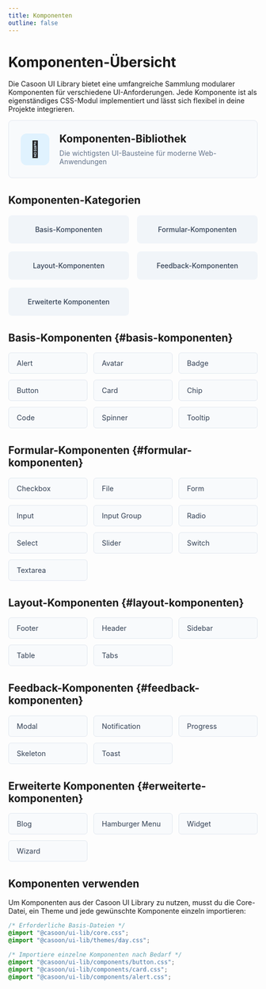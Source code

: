 ```yaml
---
title: Komponenten
outline: false
---
```


# Komponenten-Übersicht

Die Casoon UI Library bietet eine umfangreiche Sammlung modularer Komponenten für verschiedene UI-Anforderungen. Jede Komponente ist als eigenständiges CSS-Modul implementiert und lässt sich flexibel in deine Projekte integrieren.

<div class="intro-card">
  <div class="intro-icon">🧩</div>
  <div class="intro-content">
    <h2>Komponenten-Bibliothek</h2>
    <p>Die wichtigsten UI-Bausteine für moderne Web-Anwendungen</p>
  </div>
</div>

## Komponenten-Kategorien

<div class="category-grid">
  <a href="#basis-komponenten" class="category-card">
    <span>Basis-Komponenten</span>
  </a>
  <a href="#formular-komponenten" class="category-card">
    <span>Formular-Komponenten</span>
  </a>
  <a href="#layout-komponenten" class="category-card">
    <span>Layout-Komponenten</span>
  </a>
  <a href="#feedback-komponenten" class="category-card">
    <span>Feedback-Komponenten</span>
  </a>
  <a href="#erweiterte-komponenten" class="category-card">
    <span>Erweiterte Komponenten</span>
  </a>
</div>

## Basis-Komponenten {#basis-komponenten}

<div class="component-grid">
  <a href="/ui-docs/components/alert/" class="component-item">Alert</a>
  <a href="/ui-docs/components/avatar/" class="component-item">Avatar</a>
  <a href="/ui-docs/components/badge/" class="component-item">Badge</a>
  <a href="/ui-docs/components/button/" class="component-item">Button</a>
  <a href="/ui-docs/components/card/" class="component-item">Card</a>
  <a href="/ui-docs/components/chip/" class="component-item">Chip</a>
  <a href="/ui-docs/components/code/" class="component-item">Code</a>
  <a href="/ui-docs/components/spinner/" class="component-item">Spinner</a>
  <a href="/ui-docs/components/tooltip/" class="component-item">Tooltip</a>
</div>

## Formular-Komponenten {#formular-komponenten}

<div class="component-grid">
  <a href="/ui-docs/components/checkbox/" class="component-item">Checkbox</a>
  <a href="/ui-docs/components/file/" class="component-item">File</a>
  <a href="/ui-docs/components/forms/" class="component-item">Form</a>
  <a href="/ui-docs/components/input/" class="component-item">Input</a>
  <a href="/ui-docs/components/input-group/" class="component-item">Input Group</a>
  <a href="/ui-docs/components/radio/" class="component-item">Radio</a>
  <a href="/ui-docs/components/select/" class="component-item">Select</a>
  <a href="/ui-docs/components/slider/" class="component-item">Slider</a>
  <a href="/ui-docs/components/switch/" class="component-item">Switch</a>
  <a href="/ui-docs/components/textarea/" class="component-item">Textarea</a>
</div>

## Layout-Komponenten {#layout-komponenten}

<div class="component-grid">
  <a href="/ui-docs/components/footer/" class="component-item">Footer</a>
  <a href="/ui-docs/components/header/" class="component-item">Header</a>
  <a href="/ui-docs/components/sidebar/" class="component-item">Sidebar</a>
  <a href="/ui-docs/components/table/" class="component-item">Table</a>
  <a href="/ui-docs/components/tabs/" class="component-item">Tabs</a>
</div>

## Feedback-Komponenten {#feedback-komponenten}

<div class="component-grid">
  <a href="/ui-docs/components/modal/" class="component-item">Modal</a>
  <a href="/ui-docs/components/notification/" class="component-item">Notification</a>
  <a href="/ui-docs/components/progress/" class="component-item">Progress</a>
  <a href="/ui-docs/components/skeleton/" class="component-item">Skeleton</a>
  <a href="/ui-docs/components/toast/" class="component-item">Toast</a>
</div>

## Erweiterte Komponenten {#erweiterte-komponenten}

<div class="component-grid">
  <a href="/ui-docs/components/blog/" class="component-item">Blog</a>
  <a href="/ui-docs/components/hamburger/" class="component-item">Hamburger Menu</a>
  <a href="/ui-docs/components/widget/" class="component-item">Widget</a>
  <a href="/ui-docs/components/wizard/" class="component-item">Wizard</a>
</div>

## Komponenten verwenden

Um Komponenten aus der Casoon UI Library zu nutzen, musst du die Core-Datei, ein Theme und jede gewünschte Komponente einzeln importieren:

```css
/* Erforderliche Basis-Dateien */
@import "@casoon/ui-lib/core.css";
@import "@casoon/ui-lib/themes/day.css";

/* Importiere einzelne Komponenten nach Bedarf */
@import "@casoon/ui-lib/components/button.css";
@import "@casoon/ui-lib/components/card.css";
@import "@casoon/ui-lib/components/alert.css";
```

<style>
/* Intro Card Styles */
.intro-card {
  display: flex;
  align-items: center;
  background-color: #f8fafc;
  border: 1px solid #e2e8f0;
  border-radius: 8px;
  padding: 24px;
  margin-bottom: 32px;
}

.intro-icon {
  font-size: 32px;
  margin-right: 20px;
  background-color: #e0f2fe;
  height: 64px;
  width: 64px;
  border-radius: 12px;
  display: flex;
  align-items: center;
  justify-content: center;
}

.intro-content h2 {
  margin-top: 0;
  margin-bottom: 8px;
}

.intro-content p {
  margin: 0;
  color: #64748b;
}

/* Category Grid Styles */
.category-grid {
  display: grid;
  grid-template-columns: repeat(auto-fill, minmax(180px, 1fr));
  gap: 16px;
  margin-bottom: 32px;
}

.category-card {
  background-color: #f1f5f9;
  border-radius: 8px;
  padding: 20px;
  text-align: center;
  color: #334155;
  font-weight: 500;
  text-decoration: none;
  transition: all 0.2s ease;
}

.category-card:hover {
  background-color: #e0f2fe;
  color: #0369a1;
  transform: translateY(-2px);
}

/* Component Grid Styles */
.component-grid {
  display: grid;
  grid-template-columns: repeat(auto-fill, minmax(150px, 1fr));
  gap: 12px;
  margin-bottom: 32px;
}

.component-item {
  background-color: #f8fafc;
  border: 1px solid #e2e8f0;
  border-radius: 6px;
  padding: 12px 16px;
  color: #334155;
  text-decoration: none;
  font-size: 0.9rem;
  transition: all 0.2s ease;
}

.component-item:hover {
  background-color: #e0f2fe;
  border-color: #bae6fd;
  color: #0369a1;
  transform: translateY(-2px);
}
</style> 